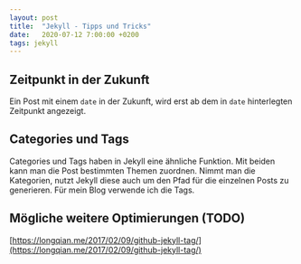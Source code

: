 ```yaml
---
layout: post
title:  "Jekyll - Tipps und Tricks"
date:   2020-07-12 7:00:00 +0200
tags: jekyll
---
```


## Zeitpunkt in der Zukunft
Ein Post mit einem `date` in der Zukunft, wird erst ab dem in `date` hinterlegten Zeitpunkt angezeigt.

## Categories und Tags
Categories und Tags haben in Jekyll eine ähnliche Funktion. Mit beiden kann man die Post bestimmten Themen zuordnen. Nimmt man die Kategorien, nutzt Jekyll diese auch um den Pfad für die einzelnen Posts zu generieren. Für mein Blog verwende ich die Tags.

## Mögliche weitere Optimierungen (TODO)
[https://longqian.me/2017/02/09/github-jekyll-tag/](https://longqian.me/2017/02/09/github-jekyll-tag/)